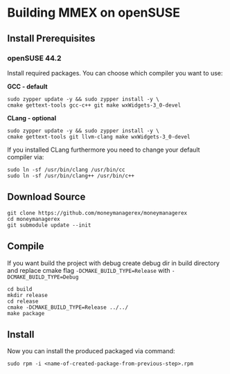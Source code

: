 # Building MMEX on openSUSE

## Install Prerequisites

### openSUSE 44.2
Install required packages. You can choose which compiler you want to use:

**GCC - default**

	sudo zypper update -y && sudo zypper install -y \
	cmake gettext-tools gcc-c++ git make wxWidgets-3_0-devel
	
**CLang - optional**

    sudo zypper update -y && sudo zypper install -y \
    cmake gettext-tools git llvm-clang make wxWidgets-3_0-devel
    
If you installed CLang furthermore you need to change your default compiler via: 

    sudo ln -sf /usr/bin/clang /usr/bin/cc
    sudo ln -sf /usr/bin/clang++ /usr/bin/c++
		
## Download Source
	git clone https://github.com/moneymanagerex/moneymanagerex
	cd moneymanagerex
	git submodule update --init
	
## Compile
If you want build the project with debug create debug dir in build directory
and replace cmake flag
`-DCMAKE_BUILD_TYPE=Release`
with
`-DCMAKE_BUILD_TYPE=Debug`

    cd build
    mkdir release
    cd release
    cmake -DCMAKE_BUILD_TYPE=Release ../../
	make package
	
## Install
Now you can install the produced packaged via command:

    sudo rpm -i <name-of-created-package-from-previous-step>.rpm
